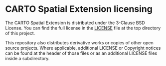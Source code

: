 # CARTO Spatial Extension licensing

The CARTO Spatial Extension is distributed under the 3-Clause BSD License. You can find the full license in the [LICENSE](./LICENSE) file at the top directory of this project.

This repository also distributes derivative works or copies of other open source projects. Where applicable, additional LICENSE or Copyright notices can be found at the header of those files or as an additional LICENSE files inside a subdirectory.
